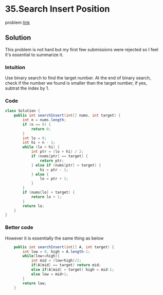 # 35.Search Insert Position
problem [link](https://leetcode.com/problems/search-insert-position/)

## Solution
This problem is not hard but my first few submissions were rejected so I feel it's essential to summarize it. 

### Intuition
Use binary search to find the target number. At the end of binary search, check if the number we found is smaller than the target number, if yes, subtrat the index by 1.

### Code
``` java
class Solution {
    public int searchInsert(int[] nums, int target) {
        int n = nums.length;
        if (n == 0) {
            return 0;
        }
        int lo = 0;
        int hi = n - 1;
        while (lo < hi) {
            int ptr = (lo + hi) / 2;
            if (nums[ptr] == target) {
                return ptr;
            } else if (nums[ptr] > target) {
                hi = ptr - 1;
            } else {
                lo = ptr + 1;
            }
        }
        if (nums[lo] < target) {
            return lo + 1;
        }
        return lo;
    }
}
```

### Better code
However it is essentially the same thing as below
```java
    public int searchInsert(int[] A, int target) {
        int low = 0, high = A.length-1;
        while(low<=high){
            int mid = (low+high)/2;
            if(A[mid] == target) return mid;
            else if(A[mid] > target) high = mid-1;
            else low = mid+1;
        }
        return low;
    }
```

